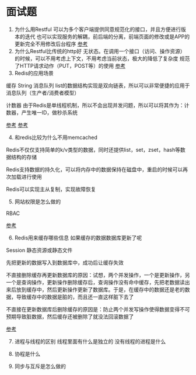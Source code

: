 # 面试题

1. 为什么用Restful
可以为多个客户端提供同意规范化的接口，并且方便进行版本的迭代
也可以实现服务的解耦，前后端的分离，前端页面的修改或是APP的更新完全不用修改后台程序
[参考](http://www.scienjus.com/my-restful-api-best-practices/)
2. 为什么Restful比传统的http好
无状态。在调用一个接口（访问、操作资源）的时候，可以不用考虑上下文，不用考虑当前状态，极大的降低了复杂度
规范了HTTP请求动作（PUT，POST等）的使用
[参考](https://stackoverflow.com/questions/2191049/what-is-the-advantage-of-using-rest-instead-of-non-rest-http)
3. Redis的应用场景

缓存 String
消息队列 list的数据结构实现是双向链表，所以可以非常便捷的应用于消息队列（生产者/消费者模型）

计数器 由于Redis是单线程机制，所以不会出现并发问题，所以可以将其作为：计数器，产生唯一ID，做秒杀系统

[参考](http://blog.csdn.net/u013679744/article/details/79209341)
[参考](http://www.bijishequ.com/detail/588807?p=76-78)

4. 和redis比较为什么不用memcached

Redis不仅仅支持简单的k/v类型的数据，同时还提供list，set，zset，hash等数据结构的存储

Redis支持数据的持久化，可以将内存中的数据保持在磁盘中，重启的时候可以再次加载进行使用

Redis可以实现主从复制，实现故障恢复

5. 网站权限是怎么做的

RBAC

[参考](https://www.360us.net/article/13.html)

6. Redis用来缓存哪些信息 如果缓存的数据数据库更新了呢

Session 静态资源或静态文件

先把更新的数据写入到数据库中，成功后让缓存失效

不直接删除缓存再更新数据库的原因：试想，两个并发操作，一个是更新操作，另一个是查询操作，更新操作删除缓存后，查询操作没有命中缓存，先把老数据读出来后放到缓存中，然后更新操作更新了数据库。于是，在缓存中的数据还是老的数据，导致缓存中的数据是脏的，而且还一直这样脏下去了

不直接在更新数据库后删除缓存的原因是：防止两个并发写操作使得数据变得不可预期导致脏数据，然后缓存还被删除了就没法回滚数据了

[参考](https://coolshell.cn/articles/17416.html)


7. 进程与线程的区别 线程里面有什么是独立的 没有线程的进程是什么




8. 协程是什么
9. 同步与互斥是怎么做的





























